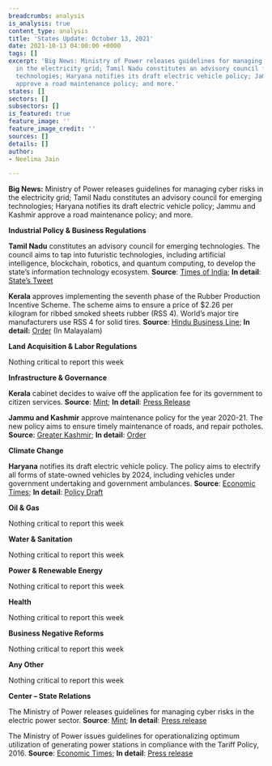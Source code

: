 ```yaml
---
breadcrumbs: analysis
is_analysis: true
content_type: analysis
title: 'States Update: October 13, 2021'
date: 2021-10-13 04:00:00 +0000
tags: []
excerpt: 'Big News: Ministry of Power releases guidelines for managing cyber risks
  in the electricity grid; Tamil Nadu constitutes an advisory council for emerging
  technologies; Haryana notifies its draft electric vehicle policy; Jammu and Kashmir
  approve a road maintenance policy; and more.'
states: []
sectors: []
subsectors: []
is_featured: true
feature_image: ''
feature_image_credit: ''
sources: []
details: []
author:
- Neelima Jain

---
```

**Big News:** Ministry of Power releases guidelines for managing cyber risks in the electricity grid; Tamil Nadu constitutes an advisory council for emerging technologies; Haryana notifies its draft electric vehicle policy; Jammu and Kashmir approve a road maintenance policy; and more.

**Industrial Policy & Business Regulations**

**Tamil Nadu** constitutes an advisory council for emerging technologies. The council aims to tap into futuristic technologies, including artificial intelligence, blockchain, robotics, and quantum computing, to develop the state’s information technology ecosystem. **Source**: [Times of India](https://timesofindia.indiatimes.com/city/chennai/tamil-nadu-forms-advisory-council-to-tap-emerging-tech-for-development/articleshow/86905669.cms); **In detail**: [State’s Tweet](https://twitter.com/ELCOT_TN/status/1446896138880094212?s=20)

**Kerala** approves implementing the seventh phase of the Rubber Production Incentive Scheme. The scheme aims to ensure a price of $2.26 per kilogram for ribbed smoked sheets rubber (RSS 4). World’s major tire manufacturers use RSS 4 for solid tires. **Source**: [Hindu Business Line](https://www.thehindubusinessline.com/markets/commodities/approval-for-the-seventh-phase-of-rubber-production-incentive-scheme/article36848537.ece); **In detail:** [Order](http://ebt.kerala.gov.in/SoftDownloads/GO(P)No%20130-2021-Fin%20Dated%2028-09-2021.pdf) (In Malayalam)

**Land Acquisition & Labor Regulations**

Nothing critical to report this week

**Infrastructure & Governance**

**Kerala** cabinet decides to waive off the application fee for its government to citizen services. **Source**: [Mint](https://www.livemint.com/news/india/kerala-waives-off-application-fee-for-government-services-check-details-11633661295120.html); **In detail**: [Press Release](https://prdlive.kerala.gov.in/news/201801)

**Jammu and Kashmir** approve maintenance policy for the year 2020-21. The new policy aims to ensure timely maintenance of roads, and repair potholes. **Source**: [Greater Kashmir](https://www.greaterkashmir.com/todays-paper/front-page/jk-road-maintenance-policy-2020-21-approved); **In detail**: [Order](https://jkpwdrb.nic.in/pdfs/302_2021.pdf)

**Climate Change**

**Haryana** notifies its draft electric vehicle policy. The policy aims to electrify all forms of state-owned vehicles by 2024, including vehicles under government undertaking and government ambulances. **Source**: [Economic Times](https://auto.economictimes.indiatimes.com/news/industry/haryana-notifies-draft-ev-policy-preference-for-stu-fleet-conversion/86865080); **In detail**: [Policy Draft](https://haryanatransport.gov.in/sites/default/files/Electric%20Vehicle%20Policy_2.pdf)

**Oil & Gas**

Nothing critical to report this week

**Water & Sanitation**

Nothing critical to report this week

**Power & Renewable Energy**

Nothing critical to report this week

**Health**

Nothing critical to report this week

**Business Negative Reforms**

Nothing critical to report this week

**Any Other**

Nothing critical to report this week

**Center – State Relations**

The Ministry of Power releases guidelines for managing cyber risks in the electric power sector. **Source**: [Mint](https://www.livemint.com/news/india/centre-releases-guidelines-for-cybersecurity-in-power-sector-for-first-time-11633620389248.html); **In detail**: [Press release](https://www.pib.gov.in/PressReleasePage.aspx?PRID=1761862)

The Ministry of Power issues guidelines for operationalizing optimum utilization of generating power stations in compliance with the Tariff Policy, 2016. **Source**: [Economic Times](https://energy.economictimes.indiatimes.com/news/power/govt-issues-guidelines-for-optimum-utilisation-of-power-generation-capacity/86883599); **In detail**: [Press release](https://pib.gov.in/PressReleaseIframePage.aspx?PRID=1762217)